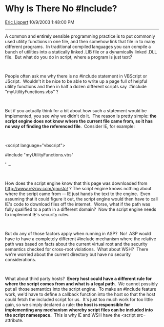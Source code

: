 # Why Is There No \#Include?

[Eric Lippert](https://social.msdn.microsoft.com/profile/Eric%20Lippert) 10/9/2003 1:48:00 PM

-----

A common and entirely sensible programming practice is to put commonly used utility functions in one file, and then somehow link that file in to many different programs.  In traditional compiled languages you can compile a bunch of utilities into a statically linked .LIB file or a dynamically linked .DLL file.  But what do you do in script, where a program is just text?

 

 

People often ask me why there is no \#include statement in VBScript or JScript.  Wouldn't it be nice to be able to write up a page full of helpful utility functions and then in half a dozen different scripts say  \#include "myUtilityFunctions.vbs" ?

 

 

But if you actually think for a bit about how such a statement would be implemented, you see why we didn't do it.  The reason is pretty simple: **the script engine does not know where the current file came from, so it has no way of finding the referenced file**.  Consider IE, for example:

 

 

\<script language="vbscript"\>

\#include "myUtilityFunctions.vbs"

' ...

 

 

How does the script engine know that this page was downloaded from <http://www.rezrov.com/gnusto/> ? The script engine knows nothing about where the script came from -- IE just hands the text to the engine.  Even assuming that it could figure it out, the script engine would then have to call IE's code to download files off the internet.  Worse, what if the path was fully qualified to a path in a different domain?  Now the script engine needs to implement IE's security rules.

 

 

But do any of those factors apply when running in ASP?  No\!  ASP would have to have a completely different \#include mechanism where the relative path was based on facts about the current virtual root and the security semantics checked for cross-root violations.  What about WSH?  There we're worried about the current directory but have no security considerations.

 

 

What about third party hosts?  **Every host could have a different rule for where the script comes from and what is a legal path**.  We cannot possibly put all those semantics into the script engine.  To make an \#include feature work, we'd have to define a callback function into the host so that the host could fetch the included script for us.  It's just too much work for too little gain, so we simply declared a rule: **the host is responsible for implementing any mechanism whereby script files can be included into the script namespace.**  This is why IE and WSH have the \<script src= attribute.

